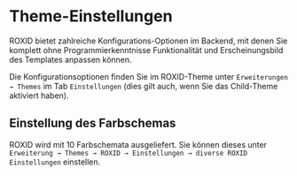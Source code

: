 # Theme-Einstellungen

ROXID bietet zahlreiche Konfigurations-Optionen im Backend, mit denen Sie komplett ohne Programmierkenntnisse Funktionalität und Erscheinungsbild des Templates anpassen können.

Die Konfigurationsoptionen finden Sie im ROXID-Theme unter `Erweiterungen → Themes` im Tab `Einstellungen` (dies gilt auch, wenn Sie das Child-Theme aktiviert haben).


## Einstellung des Farbschemas

ROXID wird mit 10 Farbschemata ausgeliefert. Sie können dieses unter `Erweiterung → Themes → ROXID → Einstellungen → diverse ROXID Einstellungen` einstellen.
